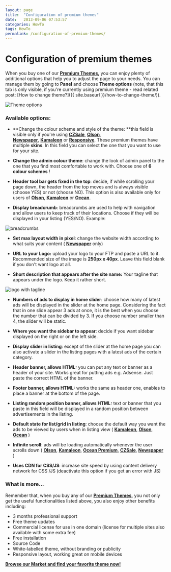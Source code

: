 ```yaml
---
layout: page
title:  "Configuration of premium themes"
date:   2013-09-06 07:53:57
categories: HowTo
tags: HowTo
permalink: /configuration-of-premium-themes/
---
```

# Configuration of premium themes

When you buy one of our **[Premium Themes](/market/),** you can enjoy plenty of additional options that help you to adjust the page to your needs. You can manage them by going to **Panel** and choose **Theme options** (note, that this tab is only visible, if you're currently using premium theme - read related post: [How to change theme?]({{ site.baseurl }}/how-to-change-theme/)).  

![Theme options](http://open-classifieds.com/wp-content/uploads/2013/09/Theme-options.png)

### Available options:

+ **Change the colour scheme and style of the theme: **this field is visible only if you're using **[CZSale](http://market.open-classifieds.com/themes/CZSale.html)**, **[Olson](http://market.open-classifieds.com/themes/olson.html)**, **[Newspaper](http://market.open-classifieds.com/themes/newspaper.html)**, **[Kamaleon](http://market.open-classifieds.com/themes/Kamaleon.html)** or **[Responsive](http://market.open-classifieds.com/themes/responsive.html)**. These premium themes have multiple **skins**. In this field you can select the one that you want to use for your site.

+ **Change the admin colour theme**: change the look of admin panel to the one that you find most comfortable to work with. Choose one of **6 colour schemes** !

+ **Header tool bar gets fixed in the top**: decide, if while scrolling your page down, the header from the top moves and is always visible (choose YES) or not (choose NO). This option is also available only for users of **[Olson](http://market.open-classifieds.com/themes/olson.html)**, **[Kamaleon](http://market.open-classifieds.com/themes/Kamaleon.html)** or **[Ocean](http://http://market.open-classifieds.com/themes/ocean.html)**.

+ **Display breadcrumb**: breadcrumbs are used to help with navigation and allow users to keep track of their locations. Choose if they will be displayed in your listing (YES/NO). Example:

![breadcrumbs](http://open-classifieds.com/wp-content/uploads/2013/09/breadcrumb-Demo-Open-Classifieds.png)

+ **Set max layout width in pixel**: change the website width according to what suits your content ( **[Newspaper](http://market.open-classifieds.com/themes/newspaper.html)** only)

+ **URL to your Logo:** upload your logo to your FTP and paste a URL to it. Recommended size of the image is **250px x 40px**. Leave this field blank if you don't want logo at all.

+ **Short description that appears after the site name:** Your tagline that appears under the logo. Keep it rather short.

![logo with tagline](http://open-classifieds.com/wp-content/uploads/2013/09/logo-with-tagline.png)

+ **Numbers of ads to display in home slider**: choose how many of latest ads will be displayed in the slider at the home page. Considering the fact that in one slide appear 3 ads at once, it is the best when you choose the number that can be divided by 3. If you choose number smaller than 4, the slider will be static.

+ **Where you want the sidebar to appear**: decide if you want sidebar displayed on the right or on the left side.

+ **Display slider in listing**: except of the slider at the home page you can also activate a slider in the listing pages with a latest ads of the certain category.

+ **Header banner, allows HTML:** you can put any text or banner as a header of your site. Works great for putting ads e.g. Adsense. Just paste the correct HTML of the banner.

+ **Footer banner, allows HTML:** works the same as header one, enables to place a banner at the bottom of the page.

+ **Listing random position banner, allows HTML:** text or banner that you paste in this field will be displayed in a random position between advertisements in the listing.

+ **Default state for list/grid in listing**: choose the default way you want the ads to be viewed by users when in listing view ( **[Kamaleon](http://market.open-classifieds.com/themes/Kamaleon.html)**, **[Olson](http://market.open-classifieds.com/themes/olson.html)**, **[Ocean](http://market.open-classifieds.com/themes/ocean.html)** )

+ **Infinite scroll**: ads will be loading automatically whenever the user scrolls down ( **[Olson](http://market.open-classifieds.com/themes/olson.html)**, **[Kamaleon](http://market.open-classifieds.com/themes/Kamaleon.html)**, **[Ocean Premium](http://market.open-classifieds.com/themes/ocean.html)**, **[CZSale](http://market.open-classifieds.com/themes/CZSale.html)**, **[Newspaper](http://market.open-classifieds.com/themes/newspaper.html)** )

+ **Uses CDN for CSS/JS**: increase site speed by using content delivery network for CSS /JS (deactivate this option if you get an error with JS)

### What is more...

Remember that, when you buy any of our **[Premium Themes](http://open-classifieds.com/market/),** you not only get the useful functionalities listed above, you also enjoy other benefits including: 

* 3 months professional support
* Free theme updates
* Commercial license for use in one domain (license for multiple sites also available with some extra fee)
* Free installation
* Source Code
* White-labelled theme, without branding or publicity
* Responsive layout, working great on mobile devices

**[Browse our Market and find your favorite theme now!](http://open-classifieds.com/market/)**


<!--title: Configuration of premium themes
link: http://open-classifieds.com/2013/09/06/configuration-of-premium-themes/
author: 
description: 
post_id: 9748
created: 2013/09/06 09:53:57
created_gmt: 2013/09/06 07:53:57
comment_status: open
post_name: configuration-of-premium-themes
status: publish
post_type: post-->